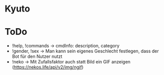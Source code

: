 # Kyuto

# ToDo
 - !help, !commands -> cmdInfo: description, category
 - !gender, !sex -> Man kann sein eigenes Geschlecht festlegen, dass der Bot für den Nutzer nutzt
 - !neko -> Mit Zufallsfaktor auch statt Bild ein GIF anzeigen (https://nekos.life/api/v2/img/ngif)